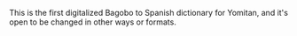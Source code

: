 This is the first digitalized Bagobo to Spanish dictionary for Yomitan, and it's open to be changed in other ways or formats. 
